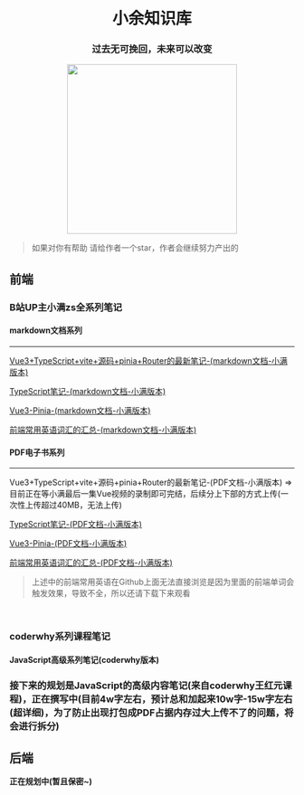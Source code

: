 <div align="center">
    <h1 size="100">小余知识库</h1>
</div>



<div align="center">
    <h3 size="100">过去无可挽回，未来可以改变</h3>
</div>

<div align="center">
    <img src="https://xingqiu-tuchuang-1256524210.cos.ap-shanghai.myqcloud.com/xiaoyu925/XiaoYu-image.png" width="300px">
</div>

> 如果对你有帮助 请给作者一个star，作者会继续努力产出的
## 前端

### B站UP主小满zs全系列笔记
#### markdown文档系列
---

[Vue3+TypeScript+vite+源码+pinia+Router的最新笔记-(markdown文档-小满版本)](https://github.com/2002XiaoYu/Latest-front-end-Notes/blob/main/Vue3——基础内容部分(小满版本).md)

[TypeScript笔记-(markdown文档-小满版本)](https://github.com/2002XiaoYu/Latest-front-end-Notes/blob/main/TypeScript基础笔记(小满版本).md)

[Vue3-Pinia-(markdown文档-小满版本)](https://github.com/2002XiaoYu/Latest-front-end-Notes/blob/main/Vue3——pinia部分(小满版本).md)

[前端常用英语词汇的汇总-(markdown文档-小满版本)](https://github.com/2002XiaoYu/Latest-front-end-Notes/blob/main/前端常用英语汇总.md)

#### PDF电子书系列
---

Vue3+TypeScript+vite+源码+pinia+Router的最新笔记-(PDF文档-小满版本) => 目前正在等小满最后一集Vue视频的录制即可完结，后续分上下部的方式上传(一次性上传超过40MB，无法上传)

[TypeScript笔记-(PDF文档-小满版本)](https://github.com/2002XiaoYu/Latest-front-end-Notes/blob/main/TypeScript基础笔记(小满版本).pdf)

[Vue3-Pinia-(PDF文档-小满版本)](https://github.com/2002XiaoYu/Latest-front-end-Notes/blob/main/Vue3——pinia部分(小满版本).pdf)

[前端常用英语词汇的汇总-(PDF文档-小满版本)](https://github.com/2002XiaoYu/Latest-front-end-Notes/blob/main/前端常用英语汇总.pdf)

> 上述中的前端常用英语在Github上面无法直接浏览是因为里面的前端单词会触发效果，导致不全，所以还请下载下来观看

<br/>

### coderwhy系列课程笔记

#### JavaScript高级系列笔记(coderwhy版本)
### 接下来的规划是JavaScript的高级内容笔记(来自coderwhy王红元课程)，正在撰写中(目前4w字左右，预计总和加起来10w字-15w字左右(超详细)，为了防止出现打包成PDF占据内存过大上传不了的问题，将会进行拆分)

## 后端
**正在规划中(暂且保密~)**
